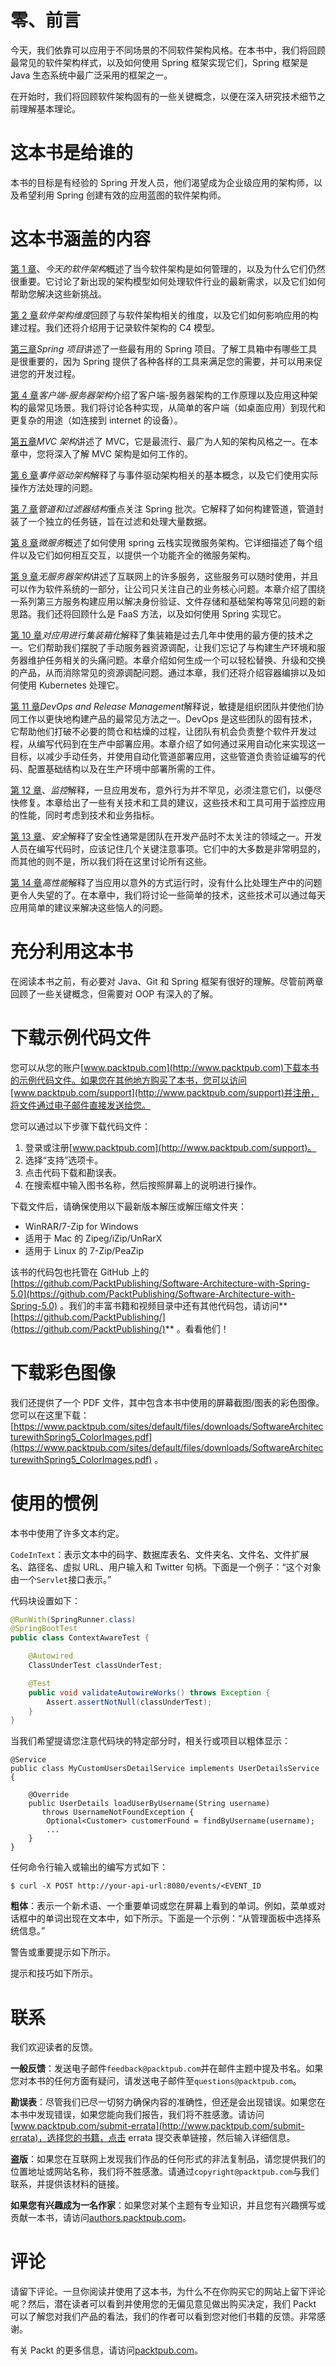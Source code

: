 # 零、前言

今天，我们依靠可以应用于不同场景的不同软件架构风格。在本书中，我们将回顾最常见的软件架构样式，以及如何使用 Spring 框架实现它们，Spring 框架是 Java 生态系统中最广泛采用的框架之一。

在开始时，我们将回顾软件架构固有的一些关键概念，以便在深入研究技术细节之前理解基本理论。

# 这本书是给谁的

本书的目标是有经验的 Spring 开发人员，他们渴望成为企业级应用的架构师，以及希望利用 Spring 创建有效的应用蓝图的软件架构师。

# 这本书涵盖的内容

[第 1 章](01.html)、*今天的软件架构*概述了当今软件架构是如何管理的，以及为什么它们仍然很重要。它讨论了新出现的架构模型如何处理软件行业的最新需求，以及它们如何帮助您解决这些新挑战。

[第 2 章](02.html)*软件架构维度*回顾了与软件架构相关的维度，以及它们如何影响应用的构建过程。我们还将介绍用于记录软件架构的 C4 模型。

[第三章](03.html)*Spring 项目*讲述了一些最有用的 Spring 项目。了解工具箱中有哪些工具是很重要的，因为 Spring 提供了各种各样的工具来满足您的需要，并可以用来促进您的开发过程。

[第 4 章](04.html)*客户端-服务器架构*介绍了客户端-服务器架构的工作原理以及应用这种架构的最常见场景。我们将讨论各种实现，从简单的客户端（如桌面应用）到现代和更复杂的用途（如连接到 internet 的设备）。

[第五章](05.html)*MVC 架构*讲述了 MVC，它是最流行、最广为人知的架构风格之一。在本章中，您将深入了解 MVC 架构是如何工作的。

[第 6 章](06.html)*事件驱动架构*解释了与事件驱动架构相关的基本概念，以及它们使用实际操作方法处理的问题。

[第 7 章](07.html)*管道和过滤器结构*重点关注 Spring 批次。它解释了如何构建管道，管道封装了一个独立的任务链，旨在过滤和处理大量数据。

[第 8 章](08.html)*微服务*概述了如何使用 spring 云栈实现微服务架构。它详细描述了每个组件以及它们如何相互交互，以提供一个功能齐全的微服务架构。

[第 9 章](09.html)*无服务器架构*讲述了互联网上的许多服务，这些服务可以随时使用，并且可以作为软件系统的一部分，让公司只关注自己的业务核心问题。本章介绍了围绕一系列第三方服务构建应用以解决身份验证、文件存储和基础架构等常见问题的新思路。我们还将回顾什么是 FaaS 方法，以及如何使用 Spring 实现它。

[第 10 章](10.html)*对应用进行集装箱化*解释了集装箱是过去几年中使用的最方便的技术之一。它们帮助我们摆脱了手动服务器资源调配，让我们忘记了与构建生产环境和服务器维护任务相关的头痛问题。本章介绍如何生成一个可以轻松替换、升级和交换的产品，从而消除常见的资源调配问题。通过本章，我们还将介绍容器编排以及如何使用 Kubernetes 处理它。

[第 11 章](11.html)*DevOps and Release Management*解释说，敏捷是组织团队并使他们协同工作以更快地构建产品的最常见方法之一。DevOps 是这些团队的固有技术，它帮助他们打破不必要的筒仓和枯燥的过程，让团队有机会负责整个软件开发过程，从编写代码到在生产中部署应用。本章介绍了如何通过采用自动化来实现这一目标，以减少手动任务，并使用自动化管道部署应用，这些管道负责验证编写的代码、配置基础结构以及在生产环境中部署所需的工件。

[第 12 章](12.html)、*监控*解释，一旦应用发布，意外行为并不罕见，必须注意它们，以便尽快修复。本章给出了一些有关技术和工具的建议，这些技术和工具可用于监控应用的性能，同时考虑到技术和业务指标。

[第 13 章](13.html)、*安全*解释了安全性通常是团队在开发产品时不太关注的领域之一。开发人员在编写代码时，应该记住几个关键注意事项。它们中的大多数是非常明显的，而其他的则不是，所以我们将在这里讨论所有这些。

[第 14 章](14.html)*高性能*解释了当应用以意外的方式运行时，没有什么比处理生产中的问题更令人失望的了。在本章中，我们将讨论一些简单的技术，这些技术可以通过每天应用简单的建议来解决这些恼人的问题。

# 充分利用这本书

在阅读本书之前，有必要对 Java、Git 和 Spring 框架有很好的理解。尽管前两章回顾了一些关键概念，但需要对 OOP 有深入的了解。

# 下载示例代码文件

您可以从您的账户[www.packtpub.com](http://www.packtpub.com)下载本书的示例代码文件。如果您在其他地方购买了本书，您可以访问[www.packtpub.com/support](http://www.packtpub.com/support)并注册，将文件通过电子邮件直接发送给您。

您可以通过以下步骤下载代码文件：

1.  登录或注册[www.packtpub.com](http://www.packtpub.com/support)。
2.  选择“支持”选项卡。
3.  点击代码下载和勘误表。
4.  在搜索框中输入图书名称，然后按照屏幕上的说明进行操作。

下载文件后，请确保使用以下最新版本解压或解压缩文件夹：

*   WinRAR/7-Zip for Windows
*   适用于 Mac 的 Zipeg/iZip/UnRarX
*   适用于 Linux 的 7-Zip/PeaZip

该书的代码包也托管在 GitHub 上的[https://github.com/PacktPublishing/Software-Architecture-with-Spring-5.0](https://github.com/PacktPublishing/Software-Architecture-with-Spring-5.0) 。我们的丰富书籍和视频目录中还有其他代码包，请访问**[https://github.com/PacktPublishing/](https://github.com/PacktPublishing/)** 。看看他们！

# 下载彩色图像

我们还提供了一个 PDF 文件，其中包含本书中使用的屏幕截图/图表的彩色图像。您可以在这里下载：[https://www.packtpub.com/sites/default/files/downloads/SoftwareArchitecturewithSpring5_ColorImages.pdf](https://www.packtpub.com/sites/default/files/downloads/SoftwareArchitecturewithSpring5_ColorImages.pdf) 。

# 使用的惯例

本书中使用了许多文本约定。

`CodeInText`：表示文本中的码字、数据库表名、文件夹名、文件名、文件扩展名、路径名、虚拟 URL、用户输入和 Twitter 句柄。下面是一个例子：“这个对象由一个`Servlet`接口表示。”

代码块设置如下：

```java
@RunWith(SpringRunner.class)
@SpringBootTest
public class ContextAwareTest {

    @Autowired
    ClassUnderTest classUnderTest;

    @Test
    public void validateAutowireWorks() throws Exception {
        Assert.assertNotNull(classUnderTest);
    }
}
```

当我们希望提请您注意代码块的特定部分时，相关行或项目以粗体显示：

```
@Service
public class MyCustomUsersDetailService implements UserDetailsService {

    @Override
    public UserDetails loadUserByUsername(String username) 
       throws UsernameNotFoundException {
        Optional<Customer> customerFound = findByUsername(username);
        ...
    }
}
```

任何命令行输入或输出的编写方式如下：

```
$ curl -X POST http://your-api-url:8080/events/<EVENT_ID
```

**粗体**：表示一个新术语、一个重要单词或您在屏幕上看到的单词。例如，菜单或对话框中的单词出现在文本中，如下所示。下面是一个示例：“从管理面板中选择系统信息。”

警告或重要提示如下所示。

提示和技巧如下所示。

# 联系

我们欢迎读者的反馈。

**一般反馈**：发送电子邮件`feedback@packtpub.com`并在邮件主题中提及书名。如果您对本书的任何方面有疑问，请发送电子邮件至`questions@packtpub.com`。

**勘误表**：尽管我们已尽一切努力确保内容的准确性，但还是会出现错误。如果您在本书中发现错误，如果您能向我们报告，我们将不胜感激。请访问[www.packtpub.com/submit-errata](http://www.packtpub.com/submit-errata)，选择您的书籍，点击 errata 提交表单链接，然后输入详细信息。

**盗版**：如果您在互联网上发现我们作品的任何形式的非法复制品，请您提供我们的位置地址或网站名称，我们将不胜感激。请通过`copyright@packtpub.com`与我们联系，并提供该材料的链接。

**如果您有兴趣成为一名作家**：如果您对某个主题有专业知识，并且您有兴趣撰写或贡献一本书，请访问[authors.packtpub.com](http://authors.packtpub.com/)。

# 评论

请留下评论。一旦你阅读并使用了这本书，为什么不在你购买它的网站上留下评论呢？然后，潜在读者可以看到并使用您的无偏见意见做出购买决定，我们 Packt 可以了解您对我们产品的看法，我们的作者可以看到您对他们书籍的反馈。非常感谢。

有关 Packt 的更多信息，请访问[packtpub.com](https://www.packtpub.com/)。